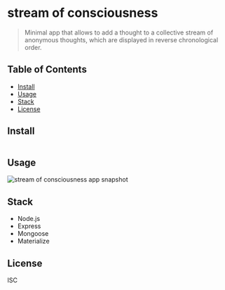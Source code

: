 # stream of consciousness

> Minimal app that allows to add a thought to a collective stream of anonymous thoughts, which are displayed in reverse chronological order.

## Table of Contents

- [Install](#install)
- [Usage](#usage)
- [Stack](#stack)
- [License](#license)

## Install

```
```

## Usage
![stream of consciousness app snapshot](http://g.recordit.co/hDwCGK28h0.gif)

## Stack
+ Node.js
+ Express
+ Mongoose
+ Materialize

## License
ISC

